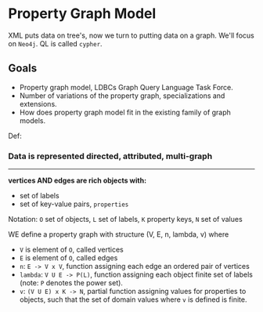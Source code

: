 # Property Graph Model
XML puts data on tree's, now we turn to putting data on a graph. We'll focus on `Neo4j`. QL is called `cypher`.

## Goals
- Property graph model, LDBCs Graph Query Language Task Force.
- Number of variations of the property graph, specializations and extensions.
- How does property graph model fit in the existing family of graph models.

Def:
### Data is represented directed, attributed, multi-graph

---

**vertices AND edges are rich objects with:**
- set of labels
- set of key-value pairs, `properties`

Notation:
`O` set of objects, `L` set of labels, `K` property keys, `N` set of values

WE define a property graph with structure (V, E, n, lambda, v) where
- `V` is element of `O`, called vertices
- `E` is element of `O`, called edges
- `n`: `E -> V x V`, function assigning each edge an ordered pair of vertices
- `lambda`: `V U E -> P(L)`, function assigning each object finite set of labels (note: `P` denotes the power set).
- `v`: `(V U E) x K -> N`, partial function assigning values for properties to objects, such that the set of domain values where `v` is defined is finite.

